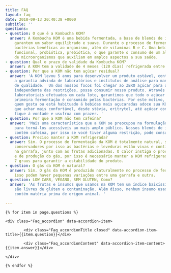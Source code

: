 ```yaml
---
title: FAQ
layout: faq
date: 2018-09-13 20:40:38 +0000
subtitle: ''
questions:
- question: O que é a Kombucha KOM?
  answer: A Kombucha KOM é uma bebida fermentada, a base de blends de infusões que
    garantem um sabor equilibrado e suave. Durante o processo de fermentação se produzem
    bactérias benéficas ao organismo, além de vitaminas B e C. Uma bebida extremamente
    funcional, probiótica, prebiótica, o que garante o consumo de um alimento repleto
    de microorganismos que auxiliam em amplos aspectos a sua saúde.
- question: Qual o prazo de validade da Kombucha KOM?
  answer: A KOM tem a validade de 4 meses (120 dias) refrigerada entre 3 e 7 graus.
- question: Por que a KOM não tem açúcar residual?
  answer: 'A KOM levou 5 anos para desenvolver um produto estável, controlado, com
    a garantia advinda de laboratórios e institutos de análise para manter um padrão
    de qualidade.  Um dos nossos focos foi chegar ao ZERO açúcar para que toda a família,
    independente das restrições, possa consumir nosso produto. Através de controles
    laboratoriais efetuados em cada lote, garantimos que todo o açúcar inserido na
    primeira fermentação é consumido pelas bactérias. Por este motivo, sugerimos que
    quem gosta ou está habituado á bebidas mais açucaradas adoce sua KOM da maneira
    que achar mais confortável, desde stévia, eritrytol, até açúcar convencional,
    fique á vontade e usufrua com prazer. '
- question: Por que a KOM não tem cafeína?
  answer: 'Mais uma característica que a KOM se preocupou na formulação de seus produtos
    para torná-los acessíveis ao mais amplo público. Nossos blends de infusões não
    contém cafeína, por isso se você tiver alguma restrição, pode consumir á vontade. '
- question: Preciso manter a KOM refrigerada?
  answer: Sim. O processo de fermentação da KOM é totalmente natural, sem adição de
    conservadores por isso as bactérias e leveduras estão vivas e continuam seu trabalho
    na garrafa, junto com as frutas adicionadas. O calor instiga o processo de fermentação
    e de produção do gás, por isso é necessário manter a KOM refrigerada entre 3 e
    7 graus para garantir a estabilidade do produto.
- question: O gás da KOM é natural?
  answer: Sim. O gás da KOM é produzido naturalmente no processo de fermentação. Por
    isso podem haver pequenas variações entre uma garrafa e outra.
- question: LOW CARB, VEGANO, SEM GLUTEN, Como?
  answer: 'As frutas e insumos que usamos na KOM tem um índice baixíssimo de carboidratos,
    são livres de glúten e contaminação. Além disso, nenhum insumo usado na produção
    contém matéria prima de origem animal. '

---
```

<div class="Faq_accordionWrapper" data-accordion>

	{% for item in page.questions %}

	<div class="Faq_accordion" data-accordion-item>

			<div class="Faq_accordionTitle closed" data-accordion-item-title>{{item.question}}</div>

			<div class="Faq_accordionContent" data-accordion-item-content>{{item.answer}}</div>

	</div>

	{% endfor %}

</div>